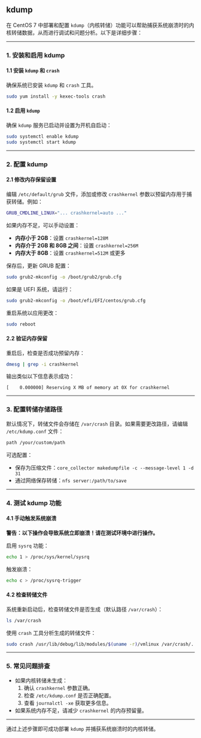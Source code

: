 ## kdump

在 CentOS 7 中部署和配置 `kdump`（内核转储）功能可以帮助捕获系统崩溃时的内核转储数据，从而进行调试和问题分析。以下是详细步骤：

---

### 1. 安装和启用 kdump
#### 1.1 安装 `kdump` 和 `crash`
确保系统已安装 `kdump` 和 `crash` 工具。

```bash
sudo yum install -y kexec-tools crash
```

#### 1.2 启用 `kdump`
确保 `kdump` 服务已启动并设置为开机自启动：

```bash
sudo systemctl enable kdump
sudo systemctl start kdump
```

---

### 2. 配置 kdump
#### 2.1 修改内存保留设置
编辑 `/etc/default/grub` 文件，添加或修改 `crashkernel` 参数以预留内存用于捕获转储。例如：

```bash
GRUB_CMDLINE_LINUX="... crashkernel=auto ..."
```

如果内存不足，可以手动设置：

- **内存小于 2GB**：设置 `crashkernel=128M`
- **内存介于 2GB 和 8GB 之间**：设置 `crashkernel=256M`
- **内存大于 8GB**：设置 `crashkernel=512M` 或更多

保存后，更新 GRUB 配置：

```bash
sudo grub2-mkconfig -o /boot/grub2/grub.cfg
```

如果是 UEFI 系统，请运行：

```bash
sudo grub2-mkconfig -o /boot/efi/EFI/centos/grub.cfg
```

重启系统以应用更改：

```bash
sudo reboot
```

#### 2.2 验证内存保留
重启后，检查是否成功预留内存：

```bash
dmesg | grep -i crashkernel
```

输出类似以下信息表示成功：

```
[    0.000000] Reserving X MB of memory at 0X for crashkernel
```

---

### 3. 配置转储存储路径
默认情况下，转储文件会存储在 `/var/crash` 目录。如果需要更改路径，请编辑 `/etc/kdump.conf` 文件：

```bash
path /your/custom/path
```

可选配置：
- 保存为压缩文件：`core_collector makedumpfile -c --message-level 1 -d 31`
- 通过网络保存转储：`nfs server:/path/to/save`

---

### 4. 测试 kdump 功能
#### 4.1 手动触发系统崩溃
**警告：以下操作会导致系统立即崩溃！请在测试环境中进行操作。**

启用 `sysrq` 功能：

```bash
echo 1 > /proc/sys/kernel/sysrq
```

触发崩溃：

```bash
echo c > /proc/sysrq-trigger
```

#### 4.2 检查转储文件
系统重新启动后，检查转储文件是否生成（默认路径 `/var/crash`）：

```bash
ls /var/crash
```

使用 `crash` 工具分析生成的转储文件：

```bash
sudo crash /usr/lib/debug/lib/modules/$(uname -r)/vmlinux /var/crash/.../vmcore
```

---

### 5. 常见问题排查
- 如果内核转储未生成：
  1. 确认 `crashkernel` 参数正确。
  2. 检查 `/etc/kdump.conf` 是否正确配置。
  3. 查看 `journalctl -xe` 获取更多信息。
- 如果系统内存不足，请减少 `crashkernel` 的内存预留量。

---

通过上述步骤即可成功部署 `kdump` 并捕获系统崩溃时的内核转储。